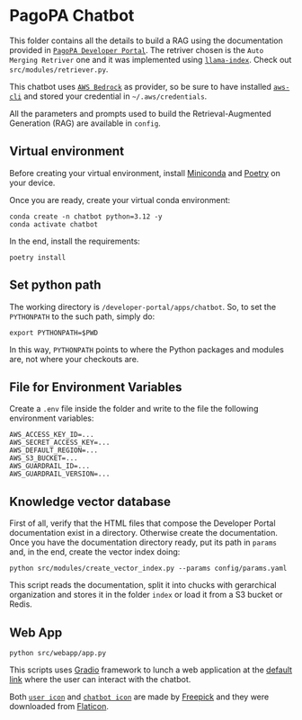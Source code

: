 # PagoPA Chatbot

This folder contains all the details to build a RAG using the documentation provided in [`PagoPA Developer Portal`](https://developer.pagopa.it/). The retriver chosen is the `Auto Merging Retriver` one and it was implemented using [`llama-index`](https://docs.llamaindex.ai/en/stable/). Check out `src/modules/retriever.py`.

This chatbot uses [`AWS Bedrock`](https://aws.amazon.com/bedrock/) as provider, so be sure to have installed [`aws-cli`](https://docs.aws.amazon.com/cli/latest/userguide/getting-started-install.html) and stored your credential in `~/.aws/credentials`.

All the parameters and prompts used to build the Retrieval-Augmented Generation (RAG) are available in `config`.

## Virtual environment

Before creating your virtual environment, install [Miniconda](https://docs.anaconda.com/miniconda/#quick-command-line-install) and [Poetry](https://python-poetry.org/docs/main#installation) on your device.

Once you are ready, create your virtual conda environment:

    conda create -n chatbot python=3.12 -y
    conda activate chatbot

In the end, install the requirements:

    poetry install

## Set python path

The working directory is `/developer-portal/apps/chatbot`. So, to set the `PYTHONPATH` to the such path, simply do:

    export PYTHONPATH=$PWD

In this way, `PYTHONPATH` points to where the Python packages and modules are, not where your checkouts are.

## File for Environment Variables

Create a `.env` file inside the folder and write to the file the following environment variables:

    AWS_ACCESS_KEY_ID=...
    AWS_SECRET_ACCESS_KEY=...
    AWS_DEFAULT_REGION=...
    AWS_S3_BUCKET=...
    AWS_GUARDRAIL_ID=...
    AWS_GUARDRAIL_VERSION=...

## Knowledge vector database

First of all, verify that the HTML files that compose the Developer Portal documentation exist in a directory. Otherwise create the documentation. Once you have the documentation directory ready, put its path in `params` and, in the end, create the vector index doing:

    python src/modules/create_vector_index.py --params config/params.yaml

This script reads the documentation, split it into chucks with gerarchical organization and stores it in the folder `index` or load it from a S3 bucket or Redis.

## Web App

    python src/webapp/app.py

This scripts uses [Gradio](https://www.gradio.app/) framework to lunch a web application at the [default link](http://127.0.0.1:7860) where the user can interact with the chatbot.

Both [`user icon`](https://www.flaticon.com/free-icon/user_1077012) and [`chatbot icon`](https://www.flaticon.com/free-icon/chatbot_8943377) are made by [Freepick](https://www.freepik.com/) and they were downloaded from [Flaticon](https://www.flaticon.com/).

